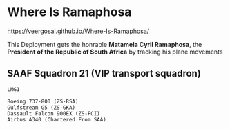# Where Is Ramaphosa

https://veergosai.github.io/Where-Is-Ramaphosa/

This Deployment gets the honrable **Matamela Cyril Ramaphosa**, the **President of the Republic of South Africa** by tracking his plane movements

## SAAF Squadron 21 (VIP transport squadron)
```
LMG1
```
```
Boeing 737-800 (ZS-RSA)
Gulfstream G5 (ZS-GKA)
Dassault Falcon 900EX (ZS-FCI)
Airbus A340 (Chartered From SAA)
```
